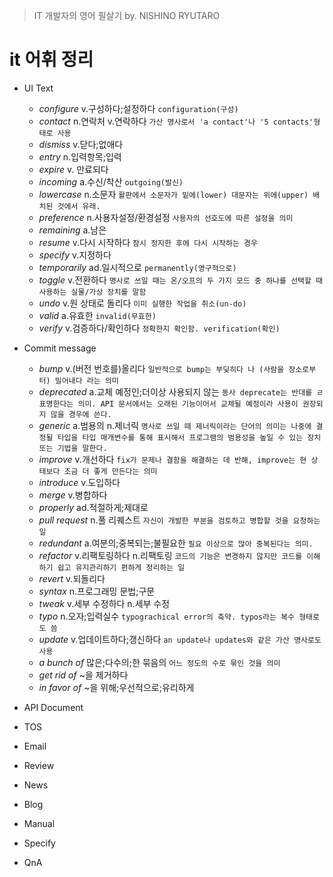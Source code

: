 > IT 개발자의 영어 필살기
> by. NISHINO RYUTARO

it 어휘 정리
=============================================

- UI Text
  - *configure* v.구성하다;설정하다 `configuration(구성)`
  - *contact* n.연락처 v.연락하다 `가산 명사로서 'a contact'나 '5 contacts'형태로 사용`
  - *dismiss* v.닫다;없애다
  - *entry* n.입력항목;입력
  - *expire* v. 만료되다
  - *incoming* a.수신/착산 `outgoing(발신)`
  - *lowercase* n.소문자 `활판에서 소문자가 밑에(lower) 대문자는 위에(upper) 배치된 것에서 유래.`
  - *preference* n.사용자설정/환경설정 `사용자의 선호도에 따른 설정을 의미`
  - *remaining* a.남은
  - *resume* v.다시 시작하다 `잠시 정지한 후에 다시 시작하는 경우`
  - *specify* v.지정하다
  - *temporarily* ad.일시적으로 `permanently(영구적으로)`
  - *toggle* v.전환하다 `명사로 쓰일 때는 온/오프의 두 가지 모드 중 하나를 선택할 때 사용하는 실물/가상 장치를 말함`
  - *undo* v.원 상태로 돌리다 `이미 실행한 작업을 취소(un-do)`
  - *valid* a.유효한 `invalid(무효한)`
  - *verify* v.검증하다/확인하다 `정확한지 확인함. verification(확인)`

- Commit message
  - *bump* v.(버전 번호를)올리다 `일반적으로 bump는 부딪히다 나 (사람을 장소로부터) 밀어내다 라는 의미`  
  - *deprecated* a.교체 예정인;더이상 사용되지 않는 `동사 deprecate는 반대를 ㄹ표명한다는 의미. API 문서에서는 오래된 기능이어서 교체될 예정이라 사용이 권장되지 않을 경우에 쓴다.`
  - *generic* a.범용의 n.제너릭 `명사로 쓰일 때 제너릭이라는 단어의 의미는 나중에 결정될 타입을 타입 매개변수를 통해 표시해서 프로그램의 범용성을 높일 수 있는 장치 또는 기법을 말한다.`
  - *improve* v.개선하다 `fix가 문제나 결함을 해결하는 데 반해, improve는 현 상태보다 조금 더 좋게 만든다는 의미`
  - *introduce* v.도입하다
  - *merge* v.병합하다
  - *properly* ad.적절하게;제대로
  - *pull request* n.풀 리퀘스트 `자신이 개발한 부분을 검토하고 병합할 것을 요청하는 일`
  - *redundant* a.여분의;중복되는;불필요한 `필요 이상으로 많아 중복된다는 의미.`
  - *refactor* v.리팩토링하다 n.리팩토링 `코드의 기능은 변경하지 않지만 코드를 이해하기 쉽고 유지관리하기 편하게 정리하는 일`
  - *revert* v.되돌리다 
  - *syntax* n.프로그래밍 문법;구문 
  - *tweak* v.세부 수정하다 n.세부 수정 
  - *typo* n.오자;입력실수 `typograchical error의 축약. typos라는 복수 형태로도 씀`
  - *update* v.업데이트하다;갱신하다 `an update나 updates와 같은 가산 명사로도 사용`
  - *a bunch of* 많은;다수의;한 묶음의 `어느 정도의 수로 묶인 것을 의미`
  - *get rid of* ~을 제거하다
  - *in favor of* ~을 위해;우선적으로;유리하게

- API Document
- TOS
- Email
- Review
- News
- Blog
- Manual
- Specify
- QnA
